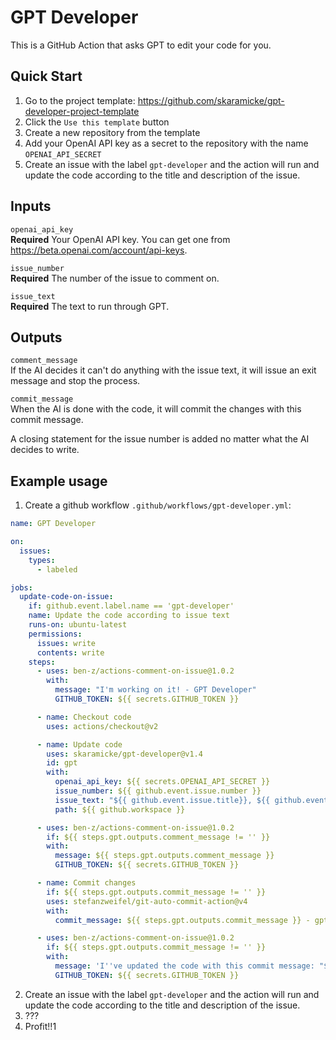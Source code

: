 # GPT Developer

This is a GitHub Action that asks GPT to edit your code for you.

## Quick Start

1. Go to the project template: https://github.com/skaramicke/gpt-developer-project-template
2. Click the `Use this template` button
3. Create a new repository from the template
4. Add your OpenAI API key as a secret to the repository with the name `OPENAI_API_SECRET`
5. Create an issue with the label `gpt-developer` and the action will run and update the code according to the title and description of the issue.

## Inputs

`openai_api_key`  
**Required** Your OpenAI API key. You can get one from https://beta.openai.com/account/api-keys.

`issue_number`  
**Required** The number of the issue to comment on.

`issue_text`  
**Required** The text to run through GPT.

## Outputs

`comment_message`  
If the AI decides it can't do anything with the issue text, it will issue an exit message and stop the process.

`commit_message`  
When the AI is done with the code, it will commit the changes with this commit message.

A closing statement for the issue number is added no matter what the AI decides to write.

## Example usage

1. Create a github workflow `.github/workflows/gpt-developer.yml`:

```yaml
name: GPT Developer

on:
  issues:
    types:
      - labeled

jobs:
  update-code-on-issue:
    if: github.event.label.name == 'gpt-developer'
    name: Update the code according to issue text
    runs-on: ubuntu-latest
    permissions:
      issues: write
      contents: write
    steps:
      - uses: ben-z/actions-comment-on-issue@1.0.2
        with:
          message: "I'm working on it! - GPT Developer"
          GITHUB_TOKEN: ${{ secrets.GITHUB_TOKEN }}

      - name: Checkout code
        uses: actions/checkout@v2

      - name: Update code
        uses: skaramicke/gpt-developer@v1.4
        id: gpt
        with:
          openai_api_key: ${{ secrets.OPENAI_API_SECRET }}
          issue_number: ${{ github.event.issue.number }}
          issue_text: "${{ github.event.issue.title}}, ${{ github.event.issue.body }} - created by ${{ github.event.issue.user.login }}"
          path: ${{ github.workspace }}

      - uses: ben-z/actions-comment-on-issue@1.0.2
        if: ${{ steps.gpt.outputs.comment_message != '' }}
        with:
          message: ${{ steps.gpt.outputs.comment_message }}
          GITHUB_TOKEN: ${{ secrets.GITHUB_TOKEN }}

      - name: Commit changes
        if: ${{ steps.gpt.outputs.commit_message != '' }}
        uses: stefanzweifel/git-auto-commit-action@v4
        with:
          commit_message: ${{ steps.gpt.outputs.commit_message }} - gpt-developer

      - uses: ben-z/actions-comment-on-issue@1.0.2
        if: ${{ steps.gpt.outputs.commit_message != '' }}
        with:
          message: 'I''ve updated the code with this commit message: "${{ steps.gpt.outputs.commit_message }}" - GPT Developer'
          GITHUB_TOKEN: ${{ secrets.GITHUB_TOKEN }}
```

2. Create an issue with the label `gpt-developer` and the action will run and update the code according to the title and description of the issue.
3. ???
4. Profit!!1
